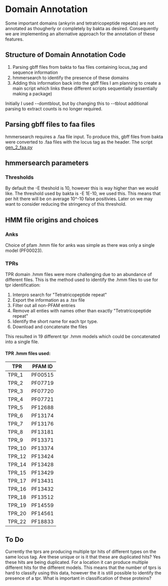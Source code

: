 # Domain Annotation
Some important domains (ankyrin and tetratricopeptide repeats) are not annotated as thougherly or completely by bakta as desired. Consequently we are implementing an alternative approach for the annotation of these features.

## Structure of Domain Annotation Code
1. Parsing gbff files from bakta to faa files containing locus_tag and sequence information
2. hmmersearch to identify the presence of these domains
3. Adding this information back into the gbff files
I am planning to create a main script which links these different scripts sequentially (essentially making a package)

Initially I used --domtblout, but by changing this to --tblout additional parsing to extract counts is no longer required.

## Parsing gbff files to faa files
hmmersearch requires a .faa file input. To produce this, gbff files from bakta were converted to .faa files with the locus tag as the header.
The script [gen_2_faa.py](https://github.com/OKyne1/ot_genome_project/blob/main/2_annotation_scripts/domain_annotation/1_gbff_2_faa/gen_2_faa.py)

## hmmersearch parameters
### Thresholds
By default the -E theshold is 10, however this is way higher than we would like.
The threshold used by bakta is -E 1E-10, we used this. This means that per hit there will be on average 10^-10 false positivies. Later on we may want to consider reducing the stringency of this threshold.

## HMM file origins and choices
### Anks
Choice of pfam .hmm file for anks was simple as there was only a single model (PF00023). 

### TPRs
TPR domain .hmm files were more challenging due to an abundance of different files. This is the method used to identify the .hmm files to use for tpr identification:
1. Interpro search for "Tetratricopeptide repeat"
2. Export the information as a .tsv file
3. Filter out all non-PFAM entries
4. Remove all enties with names other than exactly "Tetratricopeptide repeat"
5. Identify the short name for each tpr type.
6. Download and concatenate the files

This resulted in 19 different tpr .hmm models which could be concatenated into a single file.

#### TPR .hmm files used:
| TPR   | PFAM ID   |
|-------|---------|
|	TPR_1	|	PF00515	|
|	TPR_2	|	PF07719	|
|	TPR_3	|	PF07720	|
|	TPR_4	|	PF07721	|
|	TPR_5	|	PF12688	|
|	TPR_6	|	PF13174	|
|	TPR_7	|	PF13176	|
|	TPR_8	|	PF13181	|
|	TPR_9	|	PF13371	|
|	TPR_10	|	PF13374	|
|	TPR_12	|	PF13424	|
|	TPR_14	|	PF13428	|
|	TPR_15	|	PF13429	|
|	TPR_17	|	PF13431	|
|	TPR_16	|	PF13432	|
|	TPR_18	|	PF13512	|
|	TPR_19	|	PF14559	|
|	TPR_20	|	PF14561	|
|	TPR_22	|	PF18833	|




## To Do
Currently the tprs are producing multiple tpr hits of different types on the same locus tag. Are these unique or is it that these are duplicated hits? Yes these hits are being duplicated. For a location it can produce multiple different hits for the different models.
This means that the number of tprs is hard to classify using this data, however the it is still possible to identify the presence of a tpr. What is important in classification of these proteins?
